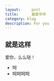 ```yaml
---
layout:     post
title:      最爱华华
category: blog
description: For you
---
```


## 就是这样

爱你，么么哒！

* 呵
* 呵呵呵呵


